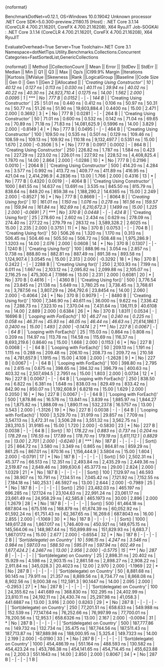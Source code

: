 {noformat}

BenchmarkDotNet=v0.12.1, OS=Windows 10.0.19042
Unknown processor
.NET Core SDK=5.0.300-preview.21180.15
  [Host]     : .NET Core 3.1.14 (CoreCLR 4.700.21.16201, CoreFX 4.700.21.16208), X64 RyuJIT
  Job-SOGKAI : .NET Core 3.1.14 (CoreCLR 4.700.21.16201, CoreFX 4.700.21.16208), X64 RyuJIT

EvaluateOverhead=True  Server=True  Toolchain=.NET Core 3.1  
Namespace=dotNetTips.Utility.Benchmarks.Collections.Concurrent  Categories=FastSortedList,GenericCollections  

{noformat}
||                      Method ||CollectionCount ||         Mean ||       Error ||      StdDev ||    StdErr ||       Median ||          Min ||           Q1 ||           Q3 ||          Max ||        Op/s ||CI99.9% Margin ||Iterations ||Kurtosis ||MValue ||Skewness ||Rank ||LogicalGroup ||Baseline ||Code Size || Gen 0 || Gen 1 ||Gen 2 ||Allocated ||
| *'Creating Using Constructor'* |              *10* |      *40.12 ns* |     *0.127 ns* |     *0.113 ns* |   *0.030 ns* |      *40.11 ns* |      *39.94 ns* |      *40.02 ns* |      *40.22 ns* |      *40.30 ns* | *24,923,710.4* |      *0.1275 ns* |      *14.00* |    *1.562* |  *2.000* |   *0.0095* |    *1* |            *** |       *No* |     *777 B* | *0.0152* |      *-* |     *-* |     *144 B* |
| 'Creating Using Constructor' |              25 |      51.01 ns |     0.440 ns |     0.412 ns |   0.106 ns |      50.97 ns |      50.31 ns |      50.77 ns |      51.26 ns |      51.90 ns | 19,603,884.4 |      0.4400 ns |      15.00 |    2.471 |  2.000 |   0.3692 |    3 |            * |       No |     777 B | 0.0281 |      - |     - |     264 B |
| 'Creating Using Constructor' |              50 |      71.01 ns |     0.600 ns |     0.532 ns |   0.142 ns |      71.04 ns |      69.65 ns |      70.89 ns |      71.18 ns |      71.83 ns | 14,081,625.9 |      0.5996 ns |      14.00 |    3.829 |  2.000 |  -0.8149 |    4 |            * |       No |     777 B | 0.0495 |      - |     - |     464 B |
| 'Creating Using Constructor' |             100 |     109.50 ns |     0.535 ns |     0.501 ns |   0.129 ns |     109.46 ns |     108.59 ns |     109.13 ns |     109.92 ns |     110.18 ns |  9,132,497.7 |      0.5351 ns |      15.00 |    1.670 |  2.000 |  -0.3506 |    5 |            * |       No |     777 B | 0.0917 | 0.0002 |     - |     864 B |
| 'Creating Using Constructor' |             250 |     226.82 ns |     1.787 ns |     1.584 ns |   0.423 ns |     227.29 ns |     223.02 ns |     226.01 ns |     227.92 ns |     228.52 ns |  4,408,825.4 |      1.7870 ns |      14.00 |    2.864 |  2.000 |  -1.0286 |   10 |            * |       No |     777 B | 0.2196 | 0.0010 |     - |    2064 B |
| 'Creating Using Constructor' |             500 |     414.20 ns |     4.284 ns |     3.577 ns |   0.992 ns |     413.72 ns |     409.77 ns |     411.89 ns |     416.95 ns |     421.04 ns |  2,414,296.9 |      4.2836 ns |      13.00 |    1.766 |  2.000 |   0.4316 |   13 |            * |       No |     777 B | 0.4320 | 0.0019 |     - |    4064 B |
| 'Creating Using Constructor' |            1000 |     841.55 ns |    14.637 ns |    13.691 ns |   3.535 ns |     845.50 ns |     815.79 ns |     838.64 ns |     849.20 ns |     859.38 ns |  1,188,290.2 |     14.6365 ns |      15.00 |    2.249 |  2.000 |  -0.8527 |   16 |            * |       No |     777 B | 0.8669 |      - |     - |    8064 B |
|       *'Creating Using for()'* |              *10* |     *161.01 ns* |     *1.150 ns* |     *1.076 ns* |   *0.278 ns* |     *161.56 ns* |     *159.57 ns* |     *159.94 ns* |     *161.84 ns* |     *162.69 ns* |  *6,210,672.3* |      *1.1499 ns* |      *15.00* |    *1.225* |  *2.000* |  *-0.0691* |    *7* |            *** |       *No* |     *370 B* | *0.0448* |      *-* |     *-* |     *424 B* |
|       'Creating Using for()' |              25 |     278.60 ns |     2.602 ns |     2.434 ns |   0.629 ns |     278.09 ns |     274.40 ns |     277.22 ns |     279.79 ns |     283.12 ns |  3,589,328.2 |      2.6025 ns |      15.00 |    2.235 |  2.000 |   0.3751 |   11 |            * |       No |     370 B | 0.0753 |      - |     - |     704 B |
|       'Creating Using for()' |              50 |     506.26 ns |     1.320 ns |     1.170 ns |   0.313 ns |     506.45 ns |     504.46 ns |     505.50 ns |     506.72 ns |     508.48 ns |  1,975,286.9 |      1.3203 ns |      14.00 |    2.076 |  2.000 |   0.0608 |   14 |            * |       No |     370 B | 0.1307 |      - |     - |    1240 B |
|       'Creating Using for()' |             100 |     888.96 ns |     3.054 ns |     2.857 ns |   0.738 ns |     888.80 ns |     882.81 ns |     887.49 ns |     891.38 ns |     893.58 ns |  1,124,907.4 |      3.0545 ns |      15.00 |    2.313 |  2.000 |  -0.3292 |   18 |            * |       No |     370 B | 0.2422 |      - |     - |    2288 B |
|       'Creating Using for()' |             250 |   2,103.93 ns |     7.199 ns |     6.011 ns |   1.667 ns |   2,103.12 ns |   2,095.82 ns |   2,099.88 ns |   2,105.07 ns |   2,116.25 ns |    475,300.4 |      7.1986 ns |      13.00 |    2.231 |  2.000 |   0.6081 |   20 |            * |       No |     370 B | 0.4616 |      - |     - |    4360 B |
|       'Creating Using for()' |             500 |   3,776.54 ns |    23.845 ns |    21.138 ns |   5.649 ns |   3,780.25 ns |   3,738.45 ns |   3,768.61 ns |   3,787.56 ns |   3,807.29 ns |    264,792.6 |     23.8454 ns |      14.00 |    2.060 |  2.000 |  -0.4064 |   24 |            * |       No |     370 B | 0.9079 |      - |     - |    8480 B |
|       'Creating Using for()' |            1000 |   7,346.90 ns |    40.611 ns |    36.000 ns |   9.622 ns |   7,336.42 ns |   7,288.73 ns |   7,323.10 ns |   7,370.04 ns |   7,431.64 ns |    136,111.9 |     40.6108 ns |      14.00 |    2.889 |  2.000 |   0.6384 |   26 |            * |       No |     370 B | 1.8311 | 0.0534 |     - |   16696 B |
|     *'Looping with ForEach()'* |              *10* |      *46.27 ns* |     *0.240 ns* |     *0.225 ns* |   *0.058 ns* |      *46.31 ns* |      *45.93 ns* |      *46.05 ns* |      *46.44 ns* |      *46.63 ns* | *21,614,186.1* |      *0.2400 ns* |      *15.00* |    *1.493* |  *2.000* |  *-0.1474* |    *2* |            *** |       *No* |     *227 B* | *0.0067* |      *-* |     *-* |      *64 B* |
|     'Looping with ForEach()' |              25 |     115.03 ns |     0.864 ns |     0.808 ns |   0.209 ns |     114.97 ns |     113.78 ns |     114.58 ns |     115.69 ns |     116.37 ns |  8,693,219.6 |      0.8640 ns |      15.00 |    1.668 |  2.000 |   0.1153 |    6 |            * |       No |     227 B | 0.0068 |      - |     - |      64 B |
|     'Looping with ForEach()' |              50 |     209.13 ns |     1.191 ns |     1.115 ns |   0.288 ns |     209.48 ns |     206.10 ns |     208.73 ns |     209.72 ns |     210.58 ns |  4,781,657.9 |      1.1915 ns |      15.00 |    4.108 |  2.000 |  -1.2628 |    9 |            * |       No |     227 B | 0.0067 |      - |     - |      64 B |
|     'Looping with ForEach()' |             100 |     398.80 ns |     2.795 ns |     2.615 ns |   0.675 ns |     398.65 ns |     394.32 ns |     396.79 ns |     400.63 ns |     403.32 ns |  2,507,494.5 |      2.7951 ns |      15.00 |    1.803 |  2.000 |   0.0734 |   12 |            * |       No |     227 B | 0.0067 |      - |     - |      64 B |
|     'Looping with ForEach()' |             250 |     838.50 ns |     6.822 ns |     6.381 ns |   1.648 ns |     838.03 ns |     829.49 ns |     833.42 ns |     842.90 ns |     850.07 ns |  1,192,608.9 |      6.8218 ns |      15.00 |    1.629 |  2.000 |   0.2050 |   16 |            * |       No |     227 B | 0.0067 |      - |     - |      64 B |
|     'Looping with ForEach()' |             500 |   1,878.86 ns |    16.576 ns |    13.841 ns |   3.839 ns |   1,885.97 ns |   1,844.27 ns |   1,875.82 ns |   1,888.09 ns |   1,890.11 ns |    532,237.8 |     16.5757 ns |      13.00 |    3.543 |  2.000 |  -1.3126 |   19 |            * |       No |     227 B | 0.0038 |      - |     - |      64 B |
|     'Looping with ForEach()' |            1000 |   3,529.70 ns |    31.919 ns |    29.857 ns |   7.709 ns |   3,547.13 ns |   3,472.31 ns |   3,506.28 ns |   3,551.32 ns |   3,562.75 ns |    283,310.5 |     31.9185 ns |      15.00 |    1.720 |  2.000 |  -0.5830 |   23 |            * |       No |     227 B | 0.0038 |      - |     - |      64 B |
|                       *Sort()* |              *10* |     *178.22 ns* |     *0.883 ns* |     *0.737 ns* |   *0.204 ns* |     *178.29 ns* |     *176.55 ns* |     *177.89 ns* |     *178.70 ns* |     *179.19 ns* |  *5,611,112.1* |      *0.8829 ns* |      *13.00* |    *2.701* |  *2.000* |  *-0.6240* |    *8* |            *** |       *No* |     *187 B* |      *-* |      *-* |     *-* |         *-* |
|                       Sort() |              25 |     864.72 ns |     3.580 ns |     3.349 ns |   0.865 ns |     864.81 ns |     859.29 ns |     861.25 ns |     867.01 ns |     870.16 ns |  1,156,444.9 |      3.5804 ns |      15.00 |    1.604 |  2.000 |  -0.0791 |   17 |            * |       No |     187 B |      - |      - |     - |         - |
|                       Sort() |              50 |   2,502.31 ns |    45.377 ns |    66.513 ns |  12.351 ns |   2,493.84 ns |   2,435.29 ns |   2,449.36 ns |   2,519.87 ns |   2,649.46 ns |    399,630.6 |     45.3773 ns |      29.00 |    2.824 |  2.000 |   1.0329 |   21 |            * |       No |     187 B |      - |      - |     - |         - |
|                       Sort() |             100 |   7,129.97 ns |    46.593 ns |    38.907 ns |  10.791 ns |   7,134.51 ns |   7,045.42 ns |   7,121.92 ns |   7,152.55 ns |   7,184.18 ns |    140,253.1 |     46.5927 ns |      13.00 |    2.644 |  2.000 |  -0.7989 |   25 |            * |       No |     187 B |      - |      - |     - |         - |
|                       Sort() |             250 |  23,482.03 ns |   465.197 ns |   696.285 ns | 127.124 ns |  23,104.63 ns |  22,991.24 ns |  23,061.17 ns |  23,661.49 ns |  24,958.29 ns |     42,585.8 |    465.1973 ns |      30.00 |    2.896 |  2.000 |   1.2679 |   28 |            * |       No |     187 B |      - |      - |     - |         - |
|                       Sort() |             500 |  61,464.18 ns |   687.804 ns |   675.516 ns | 168.879 ns |  61,674.39 ns |  60,052.92 ns |  61,592.24 ns |  61,751.43 ns |  62,367.65 ns |     16,269.6 |    687.8043 ns |      16.00 |    2.855 |  2.000 |  -1.1069 |   30 |            * |       No |     187 B |      - |      - |     - |         - |
|                       Sort() |            1000 | 149,617.28 ns | 1,867.017 ns | 1,746.409 ns | 450.921 ns | 149,675.15 ns | 145,564.06 ns | 148,987.44 ns | 150,899.89 ns | 151,829.93 ns |      6,683.7 |  1,867.0172 ns |      15.00 |    2.677 |  2.000 |  -0.6554 |   32 |            * |       No |     187 B |      - |      - |     - |       2 B |
|  *'Sort(delegate) on Country'* |              *10* |     *596.15 ns* |     *4.247 ns* |     *3.546 ns* |   *0.984 ns* |     *597.03 ns* |     *588.50 ns* |     *595.01 ns* |     *597.94 ns* |     *602.49 ns* |  *1,677,424.2* |      *4.2467 ns* |      *13.00* |    *2.956* |  *2.000* |  *-0.5775* |   *15* |            *** |       *No* |     *287 B* |      *-* |      *-* |     *-* |         *-* |
|  'Sort(delegate) on Country' |              25 |   2,898.31 ns |    20.402 ns |    15.929 ns |   4.598 ns |   2,903.15 ns |   2,861.58 ns |   2,898.27 ns |   2,908.22 ns |   2,911.84 ns |    345,028.3 |     20.4023 ns |      12.00 |    2.970 |  2.000 |  -1.1969 |   22 |            * |       No |     287 B |      - |      - |     - |         - |
|  'Sort(delegate) on Country' |              50 |   8,881.68 ns |    90.145 ns |    79.911 ns |  21.357 ns |   8,889.56 ns |   8,734.77 ns |   8,868.08 ns |   8,902.56 ns |   9,000.38 ns |    112,591.3 |     90.1447 ns |      14.00 |    2.095 |  2.000 |  -0.2953 |   27 |            * |       No |     287 B |      - |      - |     - |         - |
|  'Sort(delegate) on Country' |             100 |  24,355.62 ns |   441.689 ns |   368.830 ns | 102.295 ns |  24,402.99 ns |  23,810.11 ns |  24,192.11 ns |  24,430.74 ns |  25,297.98 ns |     41,058.3 |    441.6887 ns |      13.00 |    3.916 |  2.000 |   0.8263 |   29 |            * |       No |     287 B |      - |      - |     - |         - |
|  'Sort(delegate) on Country' |             250 |  77,201.51 ns |   658.633 ns |   549.988 ns | 152.539 ns |  77,147.64 ns |  76,252.66 ns |  76,997.99 ns |  77,700.01 ns |  78,200.56 ns |     12,953.1 |    658.6326 ns |      13.00 |    2.167 |  2.000 |  -0.0094 |   31 |            * |       No |     287 B |      - |      - |     - |         - |
|  'Sort(delegate) on Country' |             500 | 187,777.86 ns |   149.732 ns |   132.734 ns |  35.475 ns | 187,744.56 ns | 187,511.43 ns | 187,713.87 ns | 187,889.98 ns | 188,000.95 ns |      5,325.4 |    149.7323 ns |      14.00 |    2.199 |  2.000 |  -0.0190 |   33 |            * |       No |     287 B |      - |      - |     - |         - |
|  'Sort(delegate) on Country' |            1000 | 454,486.19 ns |   551.164 ns |   488.593 ns | 130.582 ns | 454,423.24 ns | 453,786.38 ns | 454,141.65 ns | 454,714.45 ns | 455,623.88 ns |      2,200.3 |    551.1643 ns |      14.00 |    2.850 |  2.000 |   0.8067 |   34 |            * |       No |     287 B |      - |      - |     - |       1 B |

